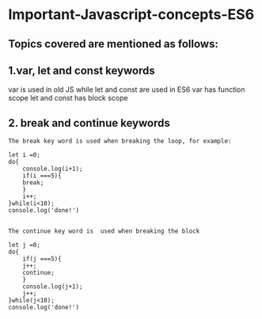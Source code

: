 # Important-Javascript-concepts-ES6

## Topics covered are mentioned as follows:

## 1.var, let and const keywords
  var is used in old JS while let and const are used in ES6
  	var has function scope
	let and const has  block scope 
	
## 2. break and continue keywords

	The break key word is used when breaking the loop, for example:
	
	let i =0;
	do{
	    console.log(i+1);
	    if(i ===5){
		break;
	    }
	    i++;
	}while(i<10);
	console.log('done!')
	
	
	The continue key word is  used when breaking the block
	
	let j =0;
	do{
	    if(j ===5){
		j++;
		continue;
	    }
	    console.log(j+1);
	    j++;
	}while(j<10);
	console.log('done!')
